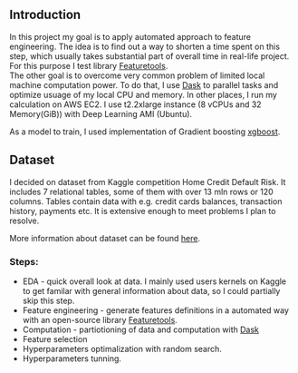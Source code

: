 ## Introduction

In this project my goal is to apply automated approach to feature engineering. The idea is to find out a way to shorten a time spent on this step, which usually takes substantial part of overall time in real-life project. For this purpose I test library [Featuretools](https://www.featuretools.com/).      
The other goal is to overcome very common problem of limited local machine computation power. To do that, I use [Dask](http://dask.pydata.org/en/latest/docs.html) to parallel tasks and optimize usuage of my local CPU and memory. In other places, I run my calculation on AWS EC2. I use t2.2xlarge instance (8 vCPUs and 32 Memory(GiB)) with Deep Learning AMI (Ubuntu). 

As a model to train, I used implementation of Gradient boosting [xgboost](https://xgboost.readthedocs.io/en/latest/index.html).

## Dataset
I decided on dataset from Kaggle competition Home Credit Default Risk. 
It includes 7 relational tables, some of them with over 13 mln rows or 120 columns. Tables contain data with e.g. credit cards balances, transaction history, payments etc. It is extensive enough to meet problems I plan to resolve.

More information about dataset can be found [here](https://www.kaggle.com/c/home-credit-default-risk). 

### Steps:
- EDA - quick overall look at data. I mainly used users kernels on Kaggle to get familar with general information about data, so I could partially skip this step.
- Feature engineering - generate features definitions in a automated way with an open-source library [Featuretools](https://www.featuretools.com/). 
- Computation - partiotioning of data and computation with [Dask](http://dask.pydata.org/en/latest/docs.html)
- Feature selection
- Hyperparameters optimalization with random search.
- Hyperparameters tunning.
